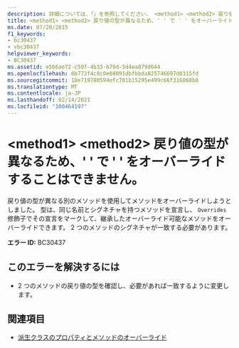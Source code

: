 ```yaml
---
description: 詳細については、「」を参照してください。 <method1> <method2> 戻り値の型が異なるため、' ' で ' ' をオーバーライドすることはできません
title: <method1> <method2> 戻り値の型が異なるため、' ' で ' ' をオーバーライドすることはできません。
ms.date: 07/20/2015
f1_keywords:
- bc30437
- vbc30437
helpviewer_keywords:
- BC30437
ms.assetid: e566ae72-c597-4b33-b70d-5d4ea879d644
ms.openlocfilehash: 6b772f4c8c0e08091dbfbbda825746697d0315fd
ms.sourcegitcommit: 10e719780594efc781b15295e499c66f316068b8
ms.translationtype: MT
ms.contentlocale: ja-JP
ms.lasthandoff: 02/14/2021
ms.locfileid: "100464197"
---
```

# <a name="method1-cannot-override-method2-because-they-differ-by-their-return-types"></a>\<method1> \<method2> 戻り値の型が異なるため、' ' で ' ' をオーバーライドすることはできません。

戻り値の型が異なる別のメソッドを使用してメソッドをオーバーライドしようとしました。 型は、同じ名前とシグネチャを持つメソッドを宣言し、 `Overrides` 修飾子でその宣言をマークして、継承したオーバーライド可能なメソッドをオーバーライドできます。 2 つのメソッドのシグネチャが一致する必要があります。  
  
 **エラー ID:** BC30437  
  
## <a name="to-correct-this-error"></a>このエラーを解決するには  
  
- 2 つのメソッドの戻り値の型を確認し、必要があれば一致するように変更します。  
  
## <a name="see-also"></a>関連項目

- [派生クラスのプロパティとメソッドのオーバーライド](../programming-guide/language-features/objects-and-classes/inheritance-basics.md#overriding-properties-and-methods-in-derived-classes)
